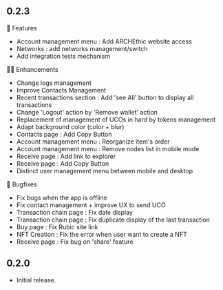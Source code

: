 ## 0.2.3
🚀 Features
* Account management menu : Add ARCHEthic website access 
* Networks : add networks management/switch
* Add integration tests mechanism

👷‍♂️ Enhancements
* Change logs management
* Improve Contacts Management
* Recent transactions section : Add 'see All' button to display all transactions
* Change 'Logout' action by 'Remove wallet' action
* Replacement of management of UCOs in hard by tokens management
* Adapt background color (color + blur)
* Contacts page : Add Copy Button 
* Account management menu : Reorganize item's order
* Account management menu : Remove nodes list in mobile mode
* Receive page : Add link to explorer
* Receive page : Add Copy Button 
* Distinct user management menu between mobile and desktop

🐛 Bugfixes
* Fix bugs when the app is offline
* Fix contact management + improve UX to send UCO
* Transaction chain page : Fix date display
* Transaction chain page : Fix duplicate display of the last transaction
* Buy page : Fix Rubic site link
* NFT Creation : Fix the error when user want to create a NFT
* Receive page : Fix bug on 'share' feature

## 0.2.0
* Initial release.
